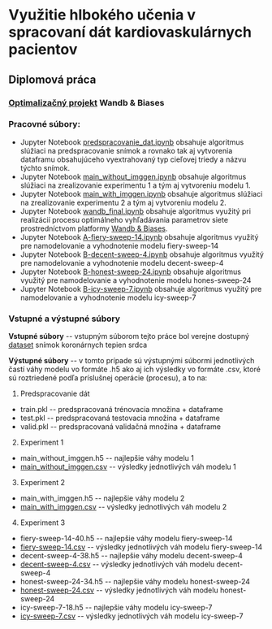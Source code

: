 # Využitie hlbokého učenia v spracovaní dát kardiovaskulárnych pacientov
## Diplomová práca

###  [Optimalizačný projekt](https://wandb.ai/ishadowstormi/Coronary\%20angiography\%20network?workspace=-ishadowstormi) Wandb & Biases
### Pracovné súbory:
- Jupyter Notebook [predspracovanie_dat.ipynb](https://github.com/IShadowStormI/DP_Frantisek/blob/main/predspracovanie_dat.ipynb) obsahuje algoritmus slúžiaci na predspracovanie snímok a rovnako tak aj vytvorenia dataframu obsahujúceho vyextrahovaný typ cieľovej triedy a názvu týchto snímok.
- Jupyter Notebook [main_without_imggen.ipynb](https://github.com/IShadowStormI/DP_Frantisek/blob/main/model1/main_without_imggen.ipynb) obsahuje algoritmus slúžiaci na zrealizovanie experimentu 1 a tým aj vytvoreniu modelu 1.
- Jupyter Notebook [main_with_imggen.ipynb](https://github.com/IShadowStormI/DP_Frantisek/blob/main/model2/main_with_imggen.ipynb) obsahuje algoritmus slúžiaci na zrealizovanie experimentu 2 a tým aj vytvoreniu modelu 2.
- Jupyter Notebook [wandb_final.ipynb](https://github.com/IShadowStormI/DP_Frantisek/blob/main/wandb/wandb_final.ipynb) obsahuje algoritmus využitý pri realizácií procesu optimálneho vyhľadávania parametrov siete prostredníctvom platformy [Wandb & Biases](https://wandb.ai/site).
- Jupyter Notebook [A-fiery-sweep-14.ipynb](https://github.com/IShadowStormI/DP_Frantisek/blob/main/wandb/fiery-sweep-14/A-fiery-sweep-14.ipynb) obsahuje algoritmus využitý pre namodelovanie a vyhodnotenie modelu fiery-sweep-14
- Jupyter Notebook [B-decent-sweep-4.ipynb](https://github.com/IShadowStormI/DP_Frantisek/blob/main/wandb/decent-sweep-4/B-decent-sweep-4.ipynb) obsahuje algoritmus využitý pre namodelovanie a vyhodnotenie modelu decent-sweep-4
- Jupyter Notebook [B-honest-sweep-24.ipynb](https://github.com/IShadowStormI/DP_Frantisek/blob/main/wandb/honest-sweep-24/B-honest-sweep-24.ipynb) obsahuje algoritmus využitý pre namodelovanie a vyhodnotenie modelu hones-sweep-24
- Jupyter Notebook [B-icy-sweep-7.ipynb](https://github.com/IShadowStormI/DP_Frantisek/blob/main/wandb/icy-sweep-7/B-icy-sweep-7.ipynb) obsahuje algoritmus využitý pre namodelovanie a vyhodnotenie modelu icy-sweep-7

### Vstupné a výstupné súbory
**Vstupné súbory** -- vstupným súborom tejto práce bol verejne dostupný [dataset](https://data.mendeley.com/datasets/fk6rys63h9/1) snímok koronárnych tepien srdca

**Výstupné súbory** -- v tomto prípade sú výstupnými súbormi jednotlivých častí váhy modelu vo formáte .h5 ako aj ich výsledky vo formáte .csv, ktoré sú roztriedené
podľa príslušnej operácie (procesu), a to na:
1. Predspracovanie dát
* train.pkl -- predspracovaná trénovacia množina + dataframe
* test.pkl -- predspracovaná testovacia množina + dataframe
* valid.pkl -- predspracovaná validačná množina + dataframe
2. Experiment 1
* main_without_imggen.h5 -- najlepšie váhy modelu 1
* [main_without_imggen.csv](https://github.com/IShadowStormI/DP_Frantisek/blob/main/model1/main_without_imggen.csv) -- výsledky jednotlivých váh modelu 1
3. Experiment 2
* main_with_imggen.h5 -- najlepšie váhy modelu 2
* [main_with_imggen.csv](https://github.com/IShadowStormI/DP_Frantisek/blob/main/model2/main_with_imggen.csv) -- výsledky jednotlivých váh modelu 2
4. Experiment 3
* fiery-sweep-14-40.h5 -- najlepšie váhy modelu fiery-sweep-14
* [fiery-sweep-14.csv](https://github.com/IShadowStormI/DP_Frantisek/blob/main/wandb/fiery-sweep-14/fiery-sweep-14.csv) -- výsledky jednotlivých váh modelu fiery-sweep-14
* decent-sweep-4-38.h5 -- najlepšie váhy modelu decent-sweep-4
* [decent-sweep-4.csv](https://github.com/IShadowStormI/DP_Frantisek/blob/main/wandb/decent-sweep-4/decent-sweep-4.csv) -- výsledky jednotlivých váh modelu decent-sweep-4
* honest-sweep-24-34.h5 -- najlepšie váhy modelu honest-sweep-24
* [honest-sweep-24.csv](https://github.com/IShadowStormI/DP_Frantisek/blob/main/wandb/honest-sweep-24/honest-sweep-24.csv) -- výsledky jednotlivých váh modelu honest-sweep-24
* icy-sweep-7-18.h5 -- najlepšie váhy modelu icy-sweep-7
* [icy-sweep-7.csv](https://github.com/IShadowStormI/DP_Frantisek/blob/main/wandb/icy-sweep-7/icy-sweep-7.csv) -- výsledky jednotlivých váh modelu icy-sweep-7
